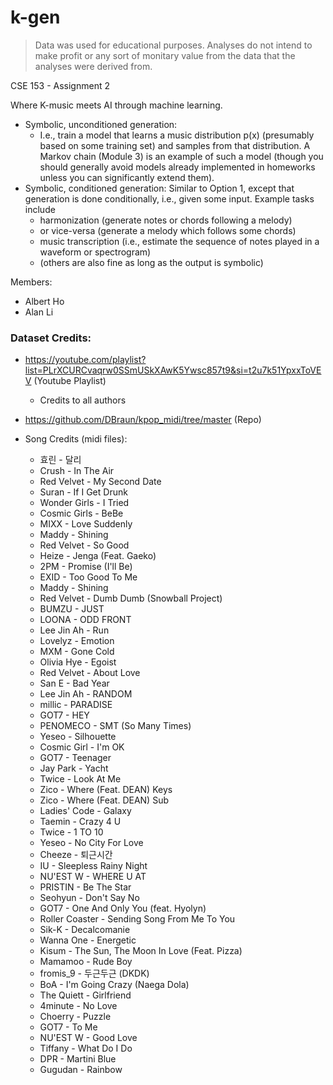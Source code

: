 # k-gen

> Data was used for educational purposes. Analyses do not intend to make profit or any sort of monitary value from the data that the analyses were derived from.

CSE 153 - Assignment 2

Where K-music meets AI through machine learning.

- Symbolic, unconditioned generation: 
  - I.e., train a model that learns a music distribution p(x) (presumably based on some training set) and samples from that distribution. A Markov chain (Module 3) is an example of such a model (though you should generally avoid models already implemented in homeworks unless you can significantly extend them).
- Symbolic, conditioned generation: Similar to Option 1, except that generation is done conditionally, i.e., given some input. Example tasks include
  - harmonization (generate notes or chords following a melody)
  - or vice-versa (generate a melody which follows some chords)
  - music transcription (i.e., estimate the sequence of notes played in a waveform or spectrogram)
  - (others are also fine as long as the output is symbolic)

Members:
- Albert Ho
- Alan Li


### Dataset Credits:
- https://youtube.com/playlist?list=PLrXCURCvaqrw0SSmUSkXAwK5Ywsc857t9&si=t2u7k51YpxxToVEV (Youtube Playlist)
  - Credits to all authors

- https://github.com/DBraun/kpop_midi/tree/master (Repo)
- Song Credits (midi files):
  - 효린 - 달리  
  - Crush - In The Air  
  - Red Velvet - My Second Date  
  - Suran - If I Get Drunk  
  - Wonder Girls - I Tried  
  - Cosmic Girls - BeBe  
  - MIXX - Love Suddenly  
  - Maddy - Shining  
  - Red Velvet - So Good  
  - Heize - Jenga (Feat. Gaeko)  
  - 2PM - Promise (I'll Be)  
  - EXID - Too Good To Me  
  - Maddy - Shining  
  - Red Velvet - Dumb Dumb (Snowball Project)  
  - BUMZU - JUST  
  - LOONA - ODD FRONT  
  - Lee Jin Ah - Run  
  - Lovelyz - Emotion  
  - MXM - Gone Cold  
  - Olivia Hye - Egoist  
  - Red Velvet - About Love  
  - San E - Bad Year  
  - Lee Jin Ah - RANDOM  
  - millic - PARADISE  
  - GOT7 - HEY  
  - PENOMECO - SMT (So Many Times)  
  - Yeseo - Silhouette  
  - Cosmic Girl - I'm OK  
  - GOT7 - Teenager  
  - Jay Park - Yacht  
  - Twice - Look At Me  
  - Zico - Where (Feat. DEAN) Keys  
  - Zico - Where (Feat. DEAN) Sub  
  - Ladies' Code - Galaxy  
  - Taemin - Crazy 4 U  
  - Twice - 1 TO 10  
  - Yeseo - No City For Love  
  - Cheeze - 퇴근시간  
  - IU - Sleepless Rainy Night  
  - NU'EST W - WHERE U AT  
  - PRISTIN - Be The Star  
  - Seohyun - Don't Say No  
  - GOT7 - One And Only You (feat. Hyolyn)  
  - Roller Coaster - Sending Song From Me To You  
  - Sik-K - Decalcomanie  
  - Wanna One - Energetic  
  - Kisum - The Sun, The Moon In Love (Feat. Pizza)  
  - Mamamoo - Rude Boy  
  - fromis_9 - 두근두근 (DKDK)  
  - BoA - I'm Going Crazy (Naega Dola)  
  - The Quiett - Girlfriend  
  - 4minute - No Love  
  - Choerry - Puzzle  
  - GOT7 - To Me  
  - NU'EST W - Good Love  
  - Tiffany - What Do I Do  
  - DPR - Martini Blue  
  - Gugudan - Rainbow  

